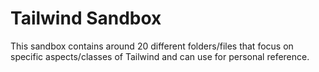 # Tailwind Sandbox

This sandbox contains around 20 different folders/files that focus on specific aspects/classes of Tailwind and can use for personal reference.

